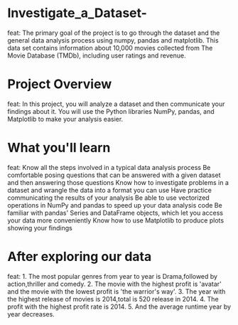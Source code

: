 # Investigate_a_Dataset-
feat: The primary goal of the project is to go through the dataset and the general data analysis process using numpy, pandas and matplotlib. This data set contains information about 10,000 movies collected from The Movie Database (TMDb), including user ratings and revenue.
# Project Overview
feat: In this project, you will analyze a dataset and then communicate your findings about it. You will use the Python libraries NumPy, pandas, and Matplotlib to make your analysis easier.
# What you'll learn 
feat: Know all the steps involved in a typical data analysis process
Be comfortable posing questions that can be answered with a given dataset and then answering those questions
Know how to investigate problems in a dataset and wrangle the data into a format you can use
Have practice communicating the results of your analysis
Be able to use vectorized operations in NumPy and pandas to speed up your data analysis code
Be familiar with pandas' Series and DataFrame objects, which let you access your data more conveniently
Know how to use Matplotlib to produce plots showing your findings
# After exploring our data
feat: 1. The most popular genres from year to year is Drama,followed by action,thriller and comedy.
    2. The movie with the highest profit is 'avatar' and the movie with the lowest profit is 'the warrior's way'.
    3. The year with the highest release of movies is 2014,total is 520 release in 2014.
    4. The profit with the highest profit rate is 2014.
    5. And the average runtime year by year decreases.

